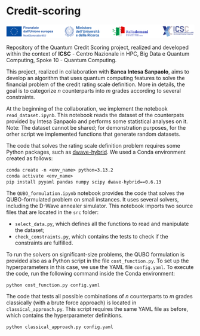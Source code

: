 # Credit-scoring

<img src="ICSC-logo.png" width="1000">

Repository of the Quantum Credit Scoring project, realized and developed within the context of **ICSC** - Centro Nazionale in HPC, Big Data e Quantum Computing, Spoke 10 - Quantum Computing.

This project, realized in collaboration with **Banca Intesa Sanpaolo**, aims to develop an algorithm that uses quantum computing features to solve the financial problem of the credit rating scale definition. More in details, the goal is to categorize $n$ counterparts into $m$ grades according to several constraints. 

At the beginning of the collaboration, we implement the notebook `read_dataset.ipynb`. This notebook reads the dataset of the counterpats provided by Intesa Sanpaolo and performs some statistical analyses on it. Note: The dataset cannot be shared; for demonstration purposes, for the orher script we implemented functions that generate random datasets.

The code that solves the rating scale definition problem requires some Python packages, such as [dwave-hybrid](https://docs.ocean.dwavesys.com/en/stable/docs_hybrid/sdk_index.html). We used a Conda environment created as follows:

```
conda create -n <env_name> python=3.13.2
conda activate <env_name>
pip install pyyaml pandas numpy scipy dwave-hybrid==0.6.13
```

The `QUBO_formulation.ipynb` notebook provides the code that solves the QUBO-formulated problem on small instances. It uses several solvers, including the D-Wave annealer simulator. This notebook imports two source files that are located in the `src` folder: 
 * `select_data.py`, which defines all the functions to read and manipulate the dataset;
 * `check_constraints.py`, which contains the tests to check if the constraints are fulfilled.

To run the solvers on significant-size problems, the QUBO formulation is provided also as a Python script in the file `cost_function.py`. To set up the hyperparameters in this case, we use the YAML file `config.yaml`.
To execute the code, run the following command inside the Conda environment:
```
python cost_function.py config.yaml 
```

The code that tests all possible combinations of $n$ counterparts to $m$ grades classically (with a brute force approach) is located in `classical_approach.py`. This script requires the same YAML file as before, which contains the hyperparameter definitions.
```
python classical_approach.py config.yaml
```